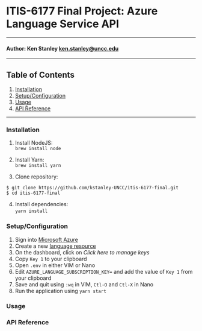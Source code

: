 # ITIS-6177 Final Project: Azure Language Service API

---
#### Author: Ken Stanley <ken.stanley@uncc.edu>

---
## Table of Contents
1. [Installation](#installation)
2. [Setup/Configuration](#setupconfiguration)
3. [Usage](#usage)
4. [API Reference](#api-reference)

---
### Installation
1. Install NodeJS:<br>
`brew install node`

2. Install Yarn:<br>
`brew install yarn`

3. Clone repository:<br>
```shell
$ git clone https://github.com/kstanley-UNCC/itis-6177-final.git
$ cd itis-6177-final
```
4. Install dependencies:<br>
`yarn install`

### Setup/Configuration
1. Sign into [Microsoft Azure](https://azure.microsoft.com/)
2. Create a new [language resource](https://aka.ms/createLanguageResource)
3. On the dashboard, click on *Click here to manage keys*
4. Copy `Key 1` to your clipboard
5. Open `.env` in either VIM or Nano
6. Edit `AZURE_LANGUAGE_SUBSCRIPTION_KEY=` and add the value of `Key 1` from your clipboard
7. Save and quit using `:wq` in VIM, `Ctl-O` and `Ctl-X` in Nano
8. Run the application using `yarn start`

### Usage

### API Reference
